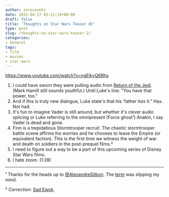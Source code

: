 ```yaml
---
author: zerocounts
date: 2015-04-17 03:11:14+00:00
draft: false
title: 'Thoughts on Star Wars Teaser #2'
type: post
slug: /thoughts-on-star-wars-teaser-2/
categories:
- General
tags:
- film
- movies
- star wars
---
```


<https://www.youtube.com/watch?v=ngElkyQ6Rhs>

1. I could have sworn they were pulling audio from [Return of the Jedi](https://www.youtube.com/watch?v=MDYX_PgorRY). (Mark Hamill still sounds youthful.) Until Luke's line: "You have that power, too."
2. And if this is truly new dialogue, Luke state's that his 'father _has_ it." Has. Not had.
3. It's fun to imagine Vader is still around, but whether it's clever audio splicing or Luke referring to the omnipresent (Force ghost&sup1;) Anakin, I say Vader is dead and gone.
4. Finn is a trepidatious Stormtrooper recruit. The chaotic stormtrooper battle scene affirms his worries and he chooses to leave the Empire (or equivalent faction). This is the first time we witness the weight of war and death on soldiers in the post-prequel films.&sup2;
5. I need to figure out a way to be a part of this upcoming series of Disney Star Wars films.
6. I hate zoom. (1:28)

---

&sup1; Thanks for the heads up to [@AlexandreSitbon](https://twitter.com/AlexandreSitbon/status/588908567719182337). The [term](http://starwars.wikia.com/wiki/Force_ghost) was slipping my mind.

&sup2; _Correction_: [Sad Ewok](http://starsmedia.ign.com/stars/image/article/821/821088/deadewok_1190226639.jpg).
